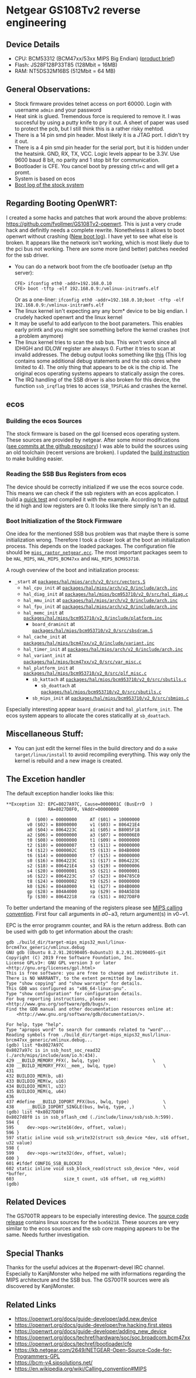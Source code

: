 Netgear GS108Tv2 reverse engineering
=======================================

## Device Details
 * CPU: BCM53312 (BCM47xx/53xx MIPS Big Endian) ([product brief](53312s.pdf))
 * Flash: JS28F128P33T85 (128Mbit = 16MB)
 * RAM: NT5DS32M16BS (512Mbit = 64 MB)

## General Observations:
 * Stock firmware provides telnet access on port 60000. Login with username `admin` and your password
 * Heat sink is glued. Tremendous force is requiered to remove it. I was succesful by using a putty knife to pry it out. A sheet of paper was used to protect the pcb, but I still think this is a rather risky mehtod.
 * There is a 14 pin smd pin header. Most likely it is a JTAG port. I didn't try it out.
 * There is a 4 pin smd pin header for the serial port, but it is hidden under the heatsink. GND, RX, TX, VCC. Logic levels appear to be 3.3V. Use 9600 baud 8 bit, no parity and 1 stop bit for communication.
* Bootloader is CFE. You cancel boot by pressing ctrl+c and will get a promt.
* System is based on ecos
* [Boot log of the stock system](boot-log-stock)

## Regarding Booting OpenWRT:
I created a some hacks and patches that work around the above problems: https://github.com/fvollmer/GS108Tv2-openwrt. This is just  a very crude hack and definitly needs a complete rewrite. Nonetheless it allows to boot openwrt without crashing ([New boot log](boot-log-openwrt-hack)). I have yet to see what else is broken. It appears like the network isn't working, which is most likely due to the pci bus not working. There are some more (and better) patches needed for the ssb driver.

 * You can do a network boot from the cfe bootloader (setup an tftp server):
   ```
   CFE> ifconfig eth0 -addr=192.168.0.10
   CFE> boot -tftp -elf 192.168.0.9:/vmlinux-initramfs.elf
   ```
   Or as a one-liner: `ifconfig eth0 -addr=192.168.0.10;boot -tftp -elf 192.168.0.9:/vmlinux-initramfs.elf`
 * The linux kernel isn't expecting any any bcm* device to be big endian. I crudely hacked openwrt and the linux kernel
 * It may be useful to add earlycon to the boot parameters. This enables early printk and you might see something before the kernel crashes (not a problem anymore)
 * The linux kernel tries to scan the ssb bus. This won't work since all IDHIGH and IDLOW register are always 0. Further it tries to scan at invalid addresses. The debug output looks something like [this](boot-log-openwrt) (This log contains some additional debug statements and the ssb cores where limited to 4). The only thing that appears to be ok is the chip id. The original ecos operating systems appears to statically assign the cores.
 * The IRQ handling of the SSB driver is also broken for this device, the function `ssb_irqflag` tries to acces `SSB_TPSFLAG` and crashes the kernel.


## ecos

### Building the ecos Sources
The stock firmware is based on the gpl licensed ecos operating system. These sources are provided by netgear. After some minor modifications ([see commits at the github repository](https://github.com/fvollmer/GS108Tv2-ecos-2.0)) I was able to build the sources using an old toolchain (recent versions are broken). I updated the [build instruction](https://github.com/fvollmer/GS108Tv2-ecos-2.0/blob/master/README.raptor_netgear.txt) to make building easier.

### Reading the SSB Bus Registers from ecos
The device should be correctly initialized if we use the ecos source code. This means we can check if the ssb registers with an ecos applicaton. I build a [quick test](hello.c) and compiled it with the example. According to the [output](bootlog-ecos-ssb) the id high and low registers are 0. It looks like there simply isn't an id.

### Boot Initialization of the Stock Firmware
One idea for the mentioned SSB bus problem was that maybe there is some initialization wrong. Therefore I took a closer look at the boot an initialization process. This depends on the loaded packages. The configuration file should be [`mips_raptor_netgear.ecc`](https://github.com/fvollmer/GS108Tv2-ecos-2.0/blob/master/mips_raptor_netgear.ecc). The most important packages seem to be `HAL_MIPS`, `HAL_MIPS_BCM47xx` and `HAL_MIPS_BCM953710`. 

A rough overview of the boot and initialization process:
 * `_start`                        at [`packages/hal/mips/arch/v2_0/src/vectors.S`](https://github.com/fvollmer/GS108Tv2-ecos-2.0/blob/master/packages/hal/mips/arch/v2_0/src/vectors.S#L168)
	* `hal_cpu_init`                at [`packages/hal/mips/arch/v2_0/include/arch.inc`](https://github.com/fvollmer/GS108Tv2-ecos-2.0/blob/master/packages/hal/mips/arch/v2_0/include/arch.inc#L187)
	* `hal_diag_init`               at [`packages/hal/mips/bcm953710/v2_0/src/hal_diag.c`](https://github.com/fvollmer/GS108Tv2-ecos-2.0/blob/master/packages/hal/mips/bcm953710/v2_0/src/hal_diag.c#L88)
	* `hal_mmu_init`                at [`packages/hal/mips/arch/v2_0/include/arch.inc`](https://github.com/fvollmer/GS108Tv2-ecos-2.0/blob/master/packages/hal/mips/arch/v2_0/include/arch.inc)
	* `hal_fpu_init`                at [`packages/hal/mips/arch/v2_0/include/arch.inc`](https://github.com/fvollmer/GS108Tv2-ecos-2.0/blob/master/packages/hal/mips/arch/v2_0/include/arch.inc#L592)
	* `hal_memc_init`               at [`packages/hal/mips/bcm953710/v2_0/include/platform.inc`](https://github.com/fvollmer/GS108Tv2-ecos-2.0/blob/master/packages/hal/mips/bcm953710/v2_0/include/platform.inc#L200)
		* `board_draminit`           at [`packages/hal/mips/bcm953710/v2_0/src/sbsdram.S`](https://github.com/fvollmer/GS108Tv2-ecos-2.0/blob/master/packages/hal/mips/bcm953710/v2_0/src/sbsdram.S#L156)
	* `hal_cache_init`              at [`packages/hal/mips/bcm47xx/v2_0/include/variant.inc`](https://github.com/fvollmer/GS108Tv2-ecos-2.0/blob/master/packages/hal/mips/bcm47xx/v2_0/include/variant.inc#L124)
	* `hal_timer_init`              at [`packages/hal/mips/arch/v2_0/include/arch.inc`](https://github.com/fvollmer/GS108Tv2-ecos-2.0/blob/master/packages/hal/mips/arch/v2_0/include/arch.inc#L813)
	* `hal_variant_init`            at [`packages/hal/mips/bcm47xx/v2_0/src/var_misc.c`](https://github.com/fvollmer/GS108Tv2-ecos-2.0/blob/master/packages/hal/mips/bcm47xx/v2_0/src/var_misc.c)
	* `hal_platform_init`         at [`packages/hal/mips/bcm953710/v2_0/src/plf_misc.c`](https://github.com/fvollmer/GS108Tv2-ecos-2.0/blob/master/packages/hal/mips/bcm953710/v2_0/src/plf_misc.c#L106)
		* `sb_kattach` at [`packages/hal/mips/bcm953710/v2_0/src/sbutils.c`](https://github.com/fvollmer/GS108Tv2-ecos-2.0/blob/master/packages/hal/mips/bcm953710/v2_0/src/sbutils.c#L152)
			* `sb_doattach` at [`packages/hal/mips/bcm953710/v2_0/src/sbutils.c`](https://github.com/fvollmer/GS108Tv2-ecos-2.0/blob/master/packages/hal/mips/bcm953710/v2_0/src/sbutils.c#L167)
		* `sb_mips_init` at [`packages/hal/mips/bcm953710/v2_0/src/sbmips.c`](https://github.com/fvollmer/GS108Tv2-ecos-2.0/blob/master/packages/hal/mips/bcm953710/v2_0/src/sbmips.c#L385])

Especially interesting appear `board_draminit` and `hal_platform_init`. The ecos system appears to allocate the cores staticallly at `sb_doattach`.

## Miscellaneous Stuff:
 * You can just edit the kernel files in the build directory and do a `make target/linux/install` to avoid recompiling everything. This way only the kernel is rebuild and a new image is created.

## The Excetion handler
The default exception handler looks like this:
```
**Exception 32: EPC=8027A97C, Cause=0000001C (BusErrD  )
                RA=8027D8F0, VAddr=00000000

        0  ($00) = 00000000     AT ($01) = 10000000
        v0 ($02) = B8000000     v1 ($03) = 806421E4
        a0 ($04) = 8064223C     a1 ($05) = B8005F18
        a2 ($06) = 00000000     a3 ($07) = 000006E0
        t0 ($08) = 00000000     t1 ($09) = 00000000
        t2 ($10) = 00000007     t3 ($11) = 00000000
        t4 ($12) = 0000002C     t5 ($13) = 804B0000
        t6 ($14) = 00000000     t7 ($15) = 00000000
        s0 ($16) = 8064223C     s1 ($17) = 8064223C
        s2 ($18) = 806421E4     s3 ($19) = 00000006
        s4 ($20) = 00000001     s5 ($21) = 00000001
        s6 ($22) = 8064223C     s7 ($23) = 804785C0
        t8 ($24) = 00000002     t9 ($25) = 00000000
        k0 ($26) = 804A0000     k1 ($27) = 804B0000
        gp ($28) = 804A4000     sp ($29) = 804A5D38
        fp ($30) = 80642218     ra ($31) = 8027D8F0
```
To better undertand the meaning of the registers please see [MIPS calling convention](https://en.wikipedia.org/wiki/Calling_convention#MIPS). First four call arguments in  $a0-$a3, return argument(s) in $v0-$v1.

EPC is the error programm counter, and RA is the return address. Both can be used with gdb to get information about the crash:
```
gdb ./build_dir/target-mips_mips32_musl/linux-brcm47xx_generic/vmlinux.debug 
GNU gdb (Ubuntu 8.2.91.20190405-0ubuntu3) 8.2.91.20190405-git
Copyright (C) 2019 Free Software Foundation, Inc.
License GPLv3+: GNU GPL version 3 or later <http://gnu.org/licenses/gpl.html>
This is free software: you are free to change and redistribute it.
There is NO WARRANTY, to the extent permitted by law.
Type "show copying" and "show warranty" for details.
This GDB was configured as "x86_64-linux-gnu".
Type "show configuration" for configuration details.
For bug reporting instructions, please see:
<http://www.gnu.org/software/gdb/bugs/>.
Find the GDB manual and other documentation resources online at:
    <http://www.gnu.org/software/gdb/documentation/>.

For help, type "help".
Type "apropos word" to search for commands related to "word"...
Reading symbols from ./build_dir/target-mips_mips32_musl/linux-brcm47xx_generic/vmlinux.debug...
(gdb) list *0x8027A97C
0x8027a97c is in ssb_host_soc_read32 (./arch/mips/include/asm/io.h:434).
429	__BUILD_MEMORY_PFX(, bwlq, type)					\
430	__BUILD_MEMORY_PFX(__mem_, bwlq, type)					\
431	
432	BUILDIO_MEM(b, u8)
433	BUILDIO_MEM(w, u16)
434	BUILDIO_MEM(l, u32)
435	BUILDIO_MEM(q, u64)
436	
437	#define __BUILD_IOPORT_PFX(bus, bwlq, type)				\
438		__BUILD_IOPORT_SINGLE(bus, bwlq, type, ,)			\
(gdb) list *0x8027D8F0
0x8027d8f0 is in ssb_sflash_cmd (./include/linux/ssb/ssb.h:599).
594	{
595		dev->ops->write16(dev, offset, value);
596	}
597	static inline void ssb_write32(struct ssb_device *dev, u16 offset, u32 value)
598	{
599		dev->ops->write32(dev, offset, value);
600	}
601	#ifdef CONFIG_SSB_BLOCKIO
602	static inline void ssb_block_read(struct ssb_device *dev, void *buffer,
603					  size_t count, u16 offset, u8 reg_width)
(gdb) 
```

## Related Devices
The GS700TR appears to be especially interesting device. The [source code release](https://www.downloads.netgear.com/files/GPL/GS7XXTR_V3.0.1_src.zip.zip) contains linux sources for the `bcm56218`. These sources are very similar to the ecos sources and the ssb core mapping appears to be the same. Needs further investigation.

## Special Thanks
Thanks for the useful advices at the #openwrt-devel IRC channel. Especially to KanjiMonster who helped me with informations regarding the MIPS architecture and the SSB bus. The GS700TR sources were als discovered by KanjiMonster. 

## Related Links
 * https://openwrt.org/docs/guide-developer/add.new.device
 * https://openwrt.org/docs/guide-developer/hw.hacking.first.steps
 * https://openwrt.org/docs/guide-developer/adding_new_device
 * https://openwrt.org/docs/techref/hardware/soc/soc.broadcom.bcm47xx
 * https://openwrt.org/docs/techref/bootloader/cfe
 * https://kb.netgear.com/2649/NETGEAR-Open-Source-Code-for-Programmers-GPL
 * https://bcm-v4.sipsolutions.net/
 * https://en.wikipedia.org/wiki/Calling_convention#MIPS
